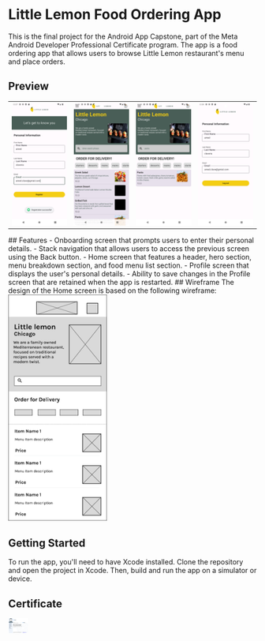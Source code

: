 # Little Lemon Food Ordering App
This is the final project for the Android App Capstone, part of the Meta Android Developer Professional Certificate program. The app is a food ordering app that allows users to browse Little Lemon restaurant's menu and place orders.

## Preview
<table>
  <tr>
    <td><img src="https://github.com/amed991121/little-lemon/blob/main/Screenshot_20241210_122743.png" alt="Imagen 2" width="200"></td>
    <td><img src="https://github.com/amed991121/little-lemon/blob/main/Screenshot_20241210_122601.png" alt="Imagen 1" width="200"></td>
    <td><img src="https://github.com/amed991121/little-lemon/blob/main/Screenshot_20241210_122813.png" alt="Imagen 2" width="200"></td>
    <td><img src="https://github.com/amed991121/little-lemon/blob/main/Screenshot_20241210_122826.png" alt="Imagen 2" width="200"></td>
  </tr>
</table>
## Features
- Onboarding screen that prompts users to enter their personal details.
- Stack navigation that allows users to access the previous screen using the Back button.
- Home screen that features a header, hero section, menu breakdown section, and food menu list section.
- Profile screen that displays the user's personal details.
- Ability to save changes in the Profile screen that are retained when the app is restarted.
## Wireframe
The design of the Home screen is based on the following wireframe:

<img width="200" alt="Wireframe" src="https://github.com/amed991121/little-lemon/blob/main/Wireframe.png">

## Getting Started
To run the app, you'll need to have Xcode installed. Clone the repository and open the project in Xcode. Then, build and run the app on a simulator or device.

## Certificate
<a href="https://www.coursera.org/account/accomplishments/specialization/certificate/VZR2RKXNEC40" target="blank"><img align="center" src="https://github.com/amed991121/little-lemon/blob/main/Coursera%20VZR2RKXNEC40.pdf" alt="amed-clavería-méndez" height="30" width="40" /></a>
</p>
